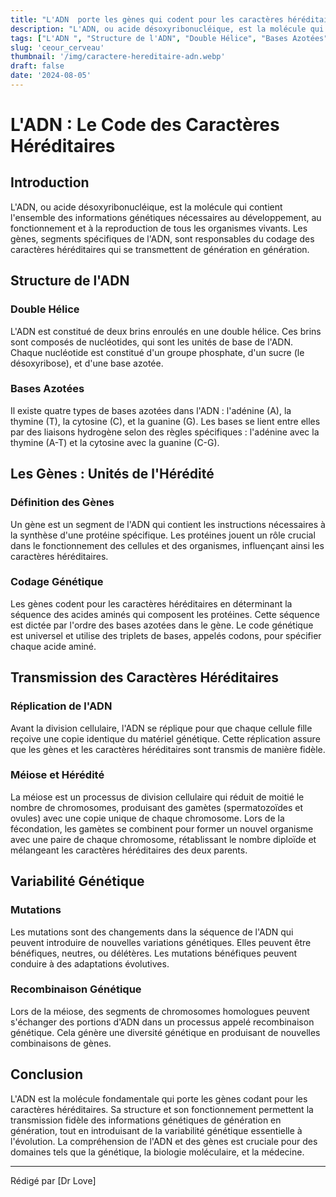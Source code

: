 ```yaml
---
title: "L'ADN  porte les gènes qui codent pour les caractères héréditaires"
description: "L'ADN, ou acide désoxyribonucléique, est la molécule qui contient l'ensemble des informations génétiques nécessaires au développement, au fonctionnement et à la reproduction de tous les organismes vivants. Les gènes, segments spécifiques de l'ADN, sont responsables du codage des caractères héréditaires qui se transmettent de génération en génération."
tags: ["L'ADN ", "Structure de l'ADN", "Double Hélice", "Bases Azotées", "Les Gènes", "Codage Génétique"]
slug: 'ceour_cerveau'
thumbnail: '/img/caractere-hereditaire-adn.webp'
draft: false
date: '2024-08-05'
---
```

# L'ADN : Le Code des Caractères Héréditaires

## Introduction

L'ADN, ou acide désoxyribonucléique, est la molécule qui contient l'ensemble des informations génétiques nécessaires au développement, au fonctionnement et à la reproduction de tous les organismes vivants. Les gènes, segments spécifiques de l'ADN, sont responsables du codage des caractères héréditaires qui se transmettent de génération en génération.

## Structure de l'ADN

### Double Hélice

L'ADN est constitué de deux brins enroulés en une double hélice. Ces brins sont composés de nucléotides, qui sont les unités de base de l'ADN. Chaque nucléotide est constitué d'un groupe phosphate, d'un sucre (le désoxyribose), et d'une base azotée.

### Bases Azotées

Il existe quatre types de bases azotées dans l'ADN : l'adénine (A), la thymine (T), la cytosine (C), et la guanine (G). Les bases se lient entre elles par des liaisons hydrogène selon des règles spécifiques : l'adénine avec la thymine (A-T) et la cytosine avec la guanine (C-G).

## Les Gènes : Unités de l'Hérédité

### Définition des Gènes

Un gène est un segment de l'ADN qui contient les instructions nécessaires à la synthèse d'une protéine spécifique. Les protéines jouent un rôle crucial dans le fonctionnement des cellules et des organismes, influençant ainsi les caractères héréditaires.

### Codage Génétique

Les gènes codent pour les caractères héréditaires en déterminant la séquence des acides aminés qui composent les protéines. Cette séquence est dictée par l'ordre des bases azotées dans le gène. Le code génétique est universel et utilise des triplets de bases, appelés codons, pour spécifier chaque acide aminé.

## Transmission des Caractères Héréditaires

### Réplication de l'ADN

Avant la division cellulaire, l'ADN se réplique pour que chaque cellule fille reçoive une copie identique du matériel génétique. Cette réplication assure que les gènes et les caractères héréditaires sont transmis de manière fidèle.

### Méiose et Hérédité

La méiose est un processus de division cellulaire qui réduit de moitié le nombre de chromosomes, produisant des gamètes (spermatozoïdes et ovules) avec une copie unique de chaque chromosome. Lors de la fécondation, les gamètes se combinent pour former un nouvel organisme avec une paire de chaque chromosome, rétablissant le nombre diploïde et mélangeant les caractères héréditaires des deux parents.

## Variabilité Génétique

### Mutations

Les mutations sont des changements dans la séquence de l'ADN qui peuvent introduire de nouvelles variations génétiques. Elles peuvent être bénéfiques, neutres, ou délétères. Les mutations bénéfiques peuvent conduire à des adaptations évolutives.

### Recombinaison Génétique

Lors de la méiose, des segments de chromosomes homologues peuvent s'échanger des portions d'ADN dans un processus appelé recombinaison génétique. Cela génère une diversité génétique en produisant de nouvelles combinaisons de gènes.

## Conclusion

L'ADN est la molécule fondamentale qui porte les gènes codant pour les caractères héréditaires. Sa structure et son fonctionnement permettent la transmission fidèle des informations génétiques de génération en génération, tout en introduisant de la variabilité génétique essentielle à l'évolution. La compréhension de l'ADN et des gènes est cruciale pour des domaines tels que la génétique, la biologie moléculaire, et la médecine.

---

Rédigé par [Dr Love]
